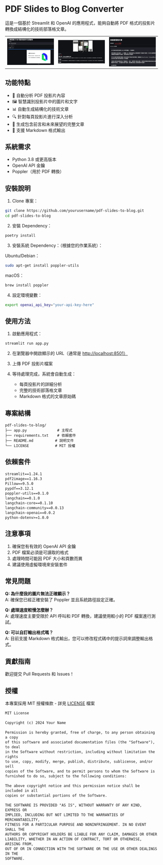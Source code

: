 # PDF Slides to Blog Converter

這是一個基於 Streamlit 和 OpenAI 的應用程式，能夠自動將 PDF 格式的投影片轉換成結構化的技術部落格文章。

<table>
  <tr>
    <td><a href="img/pic1.png"><img src="img/pic1.png" alt="pic1" width="200"/></a></td>
    <td><a href="img/pic2.png"><img src="img/pic2.png" alt="pic2" width="200"/></a></td>
    <td><a href="img/pic3.png"><img src="img/pic3.png" alt="pic3" width="200"/></a></td>
  </tr>
</table>

## 功能特點

- 📝 自動分析 PDF 投影片內容
- 🖼 智慧識別投影片中的圖片和文字
- 📊 自動生成結構化的技術文章
- 🔍 針對每頁投影片進行深入分析
- 📄 生成包含前言和未來展望的完整文章
- 💾 支援 Markdown 格式輸出

## 系統需求

- Python 3.8 或更高版本
- OpenAI API 金鑰
- Poppler（用於 PDF 轉換）

## 安裝說明

1. Clone 專案：

```bash
git clone https://github.com/yourusername/pdf-slides-to-blog.git
cd pdf-slides-to-blog
```

2. 安裝 Dependency：

```bash
poetry install
```

3. 安裝系統 Dependency：（根據您的作業系統）：

Ubuntu/Debian：

```bash
sudo apt-get install poppler-utils
```

macOS：

```bash
brew install poppler
```

4. 設定環境變數：

```bash
export openai_api_key="your-api-key-here"
```

## 使用方法

1. 啟動應用程式：

```bash
streamlit run app.py
```

2. 在瀏覽器中開啟顯示的 URL（通常是 <http://localhost:8501）>

3. 上傳 PDF 投影片檔案

4. 等待處理完成，系統會自動生成：
   - 每頁投影片的詳細分析
   - 完整的技術部落格文章
   - Markdown 格式的文章原始碼

## 專案結構

```
pdf-slides-to-blog/
├── app.py              # 主程式
├── requirements.txt    # 依賴套件
├── README.md          # 說明文件
└── LICENSE            # MIT 授權
```

## 依賴套件

```text
streamlit==1.24.1
pdf2image==1.16.3
Pillow==9.5.0
pypdf==3.12.1
poppler-utils==0.1.0
langchain==0.1.0
langchain-core==0.1.10
langchain-community==0.0.13
langchain-openai==0.0.2
python-dotenv>=1.0.0
```

## 注意事項

1. 確保您有有效的 OpenAI API 金鑰
2. PDF 檔案必須是可讀取的格式
3. 處理時間可能因 PDF 大小和頁數而異
4. 建議使用虛擬環境來安裝套件

## 常見問題

**Q: 為什麼我的圖片無法正確顯示？**  
A: 確保您已經正確安裝了 Poppler 並且系統路徑設定正確。

**Q: 處理速度較慢怎麼辦？**  
A: 處理速度主要受限於 API 呼叫和 PDF 轉換，建議使用較小的 PDF 檔案進行測試。

**Q: 可以自訂輸出格式嗎？**  
A: 目前支援 Markdown 格式輸出，您可以修改程式碼中的提示詞來調整輸出格式。

## 貢獻指南

歡迎提交 Pull Requests 和 Issues！

## 授權

本專案採用 MIT 授權條款 - 詳見 [LICENSE](LICENSE) 檔案

```
MIT License

Copyright (c) 2024 Your Name

Permission is hereby granted, free of charge, to any person obtaining a copy
of this software and associated documentation files (the "Software"), to deal
in the Software without restriction, including without limitation the rights
to use, copy, modify, merge, publish, distribute, sublicense, and/or sell
copies of the Software, and to permit persons to whom the Software is
furnished to do so, subject to the following conditions:

The above copyright notice and this permission notice shall be included in all
copies or substantial portions of the Software.

THE SOFTWARE IS PROVIDED "AS IS", WITHOUT WARRANTY OF ANY KIND, EXPRESS OR
IMPLIED, INCLUDING BUT NOT LIMITED TO THE WARRANTIES OF MERCHANTABILITY,
FITNESS FOR A PARTICULAR PURPOSE AND NONINFRINGEMENT. IN NO EVENT SHALL THE
AUTHORS OR COPYRIGHT HOLDERS BE LIABLE FOR ANY CLAIM, DAMAGES OR OTHER
LIABILITY, WHETHER IN AN ACTION OF CONTRACT, TORT OR OTHERWISE, ARISING FROM,
OUT OF OR IN CONNECTION WITH THE SOFTWARE OR THE USE OR OTHER DEALINGS IN THE
SOFTWARE.
